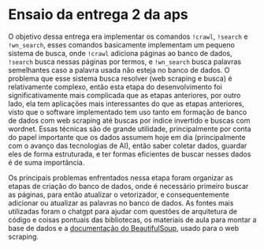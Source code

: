
# Ensaio da entrega 2 da aps

O objetivo dessa entrega era implementar os comandos `!crawl`, `!search` e `!wn_search`, esses comandos basicamente implementam um pequeno sistema de busca, onde `!crawl` adiciona páginas ao banco de dados, `!search` busca nessas páginas por termos, e `!wn_search` busca palavras semelhantes caso a palavra usada não esteja no banco de dados. O problema que esse sistema busca resolver (web scraping e busca) é relativamente complexo, então esta etapa do desenvolvimento foi significativamente mais complicada que as etapas anteriores, por outro lado, ela tem aplicações mais interessantes do que as etapas anteriores, visto que o software implementado tem uso tanto em formação de banco de dados com web scraping até buscas por índice invertido e buscas com wordnet. Essas técnicas são de grande utilidade, principalmente por conta do papel importante que os dados assumem hoje em dia (principalmente com o avanço das tecnologias de AI), então saber coletar dados, guardar eles de forma estruturada, e ter formas eficientes de buscar nesses dados é de suma importância.

Os principais problemas enfrentados nessa etapa foram organizar as etapas de criação do banco de dados, onde é necessário primeiro buscar as páginas, para então atualizar o vetorizador, e consequentemente adicionar ou atualizar as palavras no banco de dados. As fontes mais utilizadas foram o chatgpt para ajudar com questões de arquitetura de código e coisas pontuais das bibliotecas, os materiais de aula para montar a base de dados e a [documentação do BeautifulSoup](https://beautiful-soup-4.readthedocs.io/en/latest/), usado para o web scraping.
